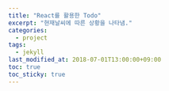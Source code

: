 ```yaml
---
title: "React를 활용한 Todo"
excerpt: "현재날씨에 따른 상황을 나타냄."
categories:
  - project
tags:
  - jekyll
last_modified_at: 2018-07-01T13:00:00+09:00
toc: true
toc_sticky: true
---
```

